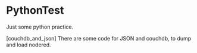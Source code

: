 # PythonTest
Just some python practice.

[couchdb_and_json]
There are some code for JSON and couchdb, to dump and load nodered.
